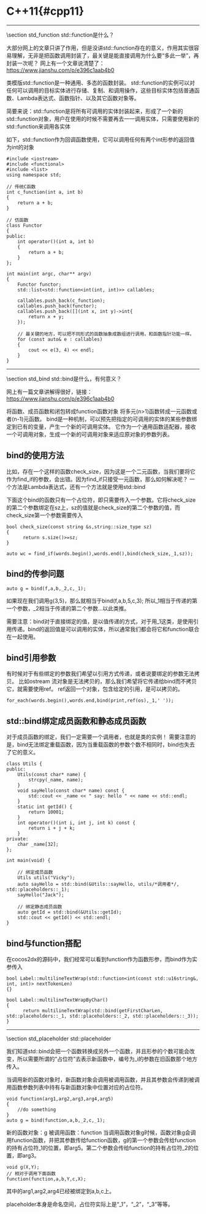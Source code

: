 C++11{#cpp11}
=============

<hr>
\section std_function std::function是什么？

大部分网上的文章只讲了作用，但是没讲std::function存在的意义，作用其实很容易理解，无非是把函数调用封装了，最关键是能直接调用为什么要“多此一举”，再封装一次呢？
网上有一个文章说清楚了：https://www.jianshu.com/p/e396c1aab4b0

类模版std::function是一种通用、多态的函数封装。
std::function的实例可以对任何可以调用的目标实体进行存储、复制、和调用操作，这些目标实体包括普通函数、Lambda表达式、函数指针、以及其它函数对象等。

简要来说：std::function是将所有可调用的实体封装起来，形成了一个新的std::function对象，用户在使用的时候不需要再去一一调用实体，只需要使用新的std::function来调用各实体

如下，std::function作为回调函数使用，它可以调用任何有两个int形参的返回值为int的对象

~~~{.cpp}
#include <iostream>
#include <functional>
#include <list>
using namespace std;

// 传统C函数
int c_function(int a, int b)
{
    return a + b;
}

// 仿函数
class Functor
{
public:
    int operator()(int a, int b)
    {
        return a + b;
    }
};

int main(int argc, char** argv)
{
    Functor functor;
    std::list<std::function<int(int, int)>> callables;

    callables.push_back(c_function);
    callables.push_back(functor);
    callables.push_back([](int x, int y)->int{
        return x + y;
    });

    // 最关键的地方，可以把不同形式的函数抽象成数组进行调用，和函数指针功能一样。
    for (const auto& e : callables)
    {
        cout << e(3, 4) << endl;
    }
}
~~~

<hr>
\section std_bind std::bind是什么，有何意义？

网上有一篇文章讲解得很好，链接：https://www.jianshu.com/p/e396c1aab4b0

将函数、成员函数和闭包转成function函数对象
将多元(n>1)函数转成一元函数或者(n-1)元函数。
bind是一种机制，可以预先把指定的可调用的实体的某些参数绑定到已有的变量，产生一个新的可调用实体。
它作为一个通用函数适配器，接收一个可调用对象，生成一个新的可调用对象来适应原对象的参数列表。

## bind的使用方法

比如，存在一个这样的函数check_size，因为这是一个二元函数，当我们要将它作为find_if的参数，会出错。因为find_if只接受一元函数，那么如何解决呢？
一个方法是Lambda表达式，还有一个方法就是使用std::bind

下面这个bind的函数只有一个占位符，即只需要传入一个参数。它将check_size的第二个参数绑定在sz上，sz的值就是check_size的第二个参数的值，而check_size第一个参数需要传入

~~~{.cpp}
bool check_size(const string &s,string::size_type sz)
{
      return s.size()>=sz;
}

auto wc = find_if(words.begin(),words.end(),bind(check_size,_1,sz));
~~~

## bind的传参问题

~~~{.cpp}
auto g = bind(f,a,b,_2,c,_1);
~~~

如果现在我们调用g(3,5)，那么就相当于bind(f,a,b,5,c,3);
所以_1相当于传递的第一个参数，_2相当于传递的第二个参数...以此类推。

需要注意：bind对于直接绑定的值，是以值传递的方式，对于用_1这类，是使用引用传递。bind的返回值是可以调用的实体，所以通常我们都会将它和function联合在一起使用。

## bind引用参数

有时候对于有些绑定的参数我们希望以引用方式传递，或者说要绑定的参数无法拷贝。
比如ostream 流对象是无法拷贝的，那么我们希望将它传递给bind而不拷贝它，就需要使用ref。
ref返回一个对象，包含给定的引用，是可以拷贝的。

~~~{.cpp}
for_each(words.begin(),words.end,bind(print,ref(os),_1,' '));
~~~

## std::bind绑定成员函数和静态成员函数

对于成员函数的绑定，我们一定需要一个调用者，也就是类的实例！
需要注意的是，bind无法绑定重载函数，因为当重载函数的参数个数不相同时，bind也失去了它的意义。

~~~{.cpp}
class Utils {  
public:  
    Utils(const char* name) {  
        strcpy(_name, name);  
    }        
    void sayHello(const char* name) const {  
        std::cout << _name << " say: hello " << name << std::endl;  
    }        
    static int getId() {  
        return 10001;  
    }         
    int operator()(int i, int j, int k) const {  
        return i + j + k;  
    }       
private:  
    char _name[32];  
};  

int main(void) {  

    // 绑定成员函数  
    Utils utils("Vicky");  
    auto sayHello = std::bind(&Utils::sayHello, utils/*调用者*/, std::placeholders::_1);  
    sayHello("Jack");  

    // 绑定静态成员函数  
    auto getId = std::bind(&Utils::getId);  
    std::cout << getId() << std::endl; 
}
~~~

## bind与function搭配

在cocos2dx的源码中，我们经常可以看到function作为函数形参，而bind作为实参传入

~~~{.cpp}
bool Label::multilineTextWrap(std::function<int(const std::u16string&, int, int)> nextTokenLen)
{}

bool Label::multilineTextWrapByChar()
{
      return multilineTextWrap(std::bind(getFirstCharLen, std::placeholders::_1, std::placeholders::_2, std::placeholders::_3));
}
~~~

<hr>
\section std_placeholder std::placeholder

我们知道std::bind会把一个函数转换成另外一个函数，并且形参的个数可能会改变，所以需要所谓的“占位符”去表示新函数中，编号为_i的参数在旧函数那个地方传入。

当调用新的函数对象时，新函数对象会调用被调用函数，并且其参数会传递到被调用函数参数列表中持有与新函数对象中位置对应的占位符。


~~~{.cpp}
void function(arg1,arg2,arg3,arg4,arg5)
{
    //do something
}
auto g = bind(function,a,b,_2,c,_1);
~~~

新的函数对象：g
被调用函数：function
当调用函数对象g时候，函数对象g会调用function函数，并把其参数传给function函数，g的第一个参数会传给function的持有占位符_1的位置，即arg5。第二个参数会传给function的持有占位符_2的位置，即arg3。

~~~{.cpp}
void g(X,Y);
// 相对于调用下面函数
function(function,a,b,Y,c,X);
~~~

其中的arg1,arg2,arg4已经被绑定到a,b,c上。

placeholder本身是命名空间，占位符实际上是“_1”，“_2”，“_3”等等。
